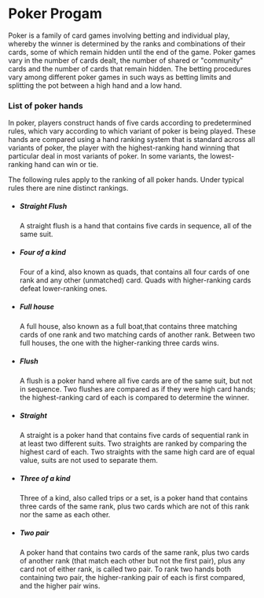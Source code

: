 <h1>Poker Progam</h1>
<h8><p>
	Poker is a family of card games involving betting and individual play, 
	whereby the winner is determined by the ranks and combinations of their cards, 
	some of which remain hidden until the end of the game.
	Poker games vary in the number of cards dealt,
	the number of shared or "community" cards and the number of cards that remain hidden.
	The betting procedures vary among different poker games in such ways as betting
	limits and splitting the pot between a high hand and a low hand.</p></h8>
<h3>List of poker hands</h3><p>
	In poker, players construct hands of five cards according to predetermined rules,
	which vary according to which variant of poker is being played.
	These hands are compared using a hand ranking system that is standard across all variants of poker,
	the player with the highest-ranking hand winning that particular deal in most variants of poker.
	In some variants, the lowest-ranking hand can win or tie.</p>
<p>
	The following rules apply to the ranking of all poker hands. Under typical rules there are nine distinct rankings.</p>
<ul>
<li><h5>Straight Flush</h5></li><p>
	A straight flush is a hand that contains five cards in sequence, all of the same suit.</p>
<li><h5>Four of a kind</h5></li><p>
	Four of a kind, also known as quads, that contains all four cards of one rank and any other (unmatched) card.
	Quads with higher-ranking cards defeat lower-ranking ones.</p>
<li><h5>Full house</h5></li><p>
	A full house, also known as a full boat,that contains three matching cards of one rank and two matching cards of another rank.
	 Between two full houses, the one with the higher-ranking three cards wins.</p>
<li><h5>Flush</h5></li><p>	
	A flush is a poker hand where all five cards are of the same suit, but not in sequence.
	Two flushes are compared as if they were high card hands;
	the highest-ranking card of each is compared to determine the winner.</p>
<li><h5>Straight</h5></li><p>
	A straight is a poker hand that contains five cards of sequential rank in at least two different suits.
	Two straights are ranked by comparing the highest card of each.
	Two straights with the same high card are of equal value, suits are not used to separate them.</p>
<li><h5>Three of a kind</h5></li><p>
	Three of a kind, also called trips or a set, is a poker hand that contains three cards of the same rank,
	plus two cards which are not of this rank nor the same as each other.</p>
<li><h5>Two pair</h5></li><p>
	A poker hand that contains two cards of the same rank, plus two cards of another rank (that match each other but not the first pair),
	plus any card not of either rank, is called two pair. To rank two hands both containing two pair,
	the higher-ranking pair of each is first compared, and the higher pair wins.</p>

</ul>
